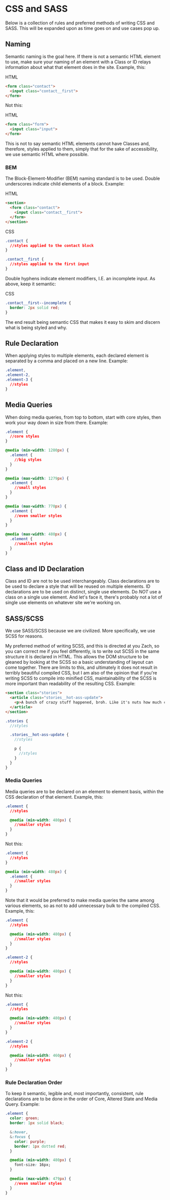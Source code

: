 # CSS and SASS

Below is a collection of rules and preferred methods of writing CSS and SASS. This will be expanded upon as time goes on and use cases pop up.

## Naming

Semantic naming is the goal here. If there is not a semantic HTML element to use, make sure your naming of an element with a Class or ID relays information about what that element does in the site. Example, this:

HTML
```HTML
<form class="contact">
  <input class="contact__first">
</form>
```

Not this:

HTML
```HTML
<form class="form">
  <input class="input">
</form>
```

This is not to say semantic HTML elements cannot have Classes and, therefore, styles applied to them, simply that for the sake of accessibility, we use semantic HTML where possible.

### BEM

The Block-Element-Modifier (BEM) naming standard is to be used. Double underscores indicate child elements of a block. Example:

HTML
```HTML
<section>
  <form class="contact">
    <input class="contact__first">
  </form>
</section>
```

CSS
```CSS
.contact {
  //styles applied to the contact block
}

.contact__first {
  //styles applied to the first input
}
```

Double hyphens indicate element modifiers, I.E. an incomplete input. As above, keep it semantic:

CSS
```CSS
.contact__first--incomplete {
  border: 2px solid red;
}
```

The end result being semantic CSS that makes it easy to skim and discern what is being styled and why.

## Rule Declaration

When applying styles to multiple elements, each declared element is separated by a comma and placed on a new line. Example:

```CSS
.element,
.element-2,
.element-3 {
  //styles
}
```

## Media Queries

When doing media queries, from top to bottom, start with core styles, then work your way down in size from there. Example:

```CSS
.element {
  //core styles
}

@media (min-width: 1280px) {
  .element {
    //big styles
  }
}

@media (max-width: 1279px) {
  .element {
    //small styles
  }
}

@media (max-width: 770px) {
  .element {
    //even smaller styles
  }
}

@media (max-width: 480px) {
  .element {
    //smallest styles
  }
}
```

## Class and ID Declaration

Class and ID are not to be used interchangeably. Class declarations are to be used to declare a style that will be reused on multiple elements. ID declarations are to be used on distinct, single use elements. Do *NOT* use a class on a single use element. And let's face it, there's probably not a lot of single use elements on whatever site we're working on.

## SASS/SCSS

We use SASS/SCSS because we are civilized. More specifically, we use SCSS for reasons.

My preferred method of writing SCSS, and this is directed at you Zach, so you can correct me if you feel differently, is to write out SCSS in the same structure it is declared in HTML. This allows the DOM structure to be gleaned by looking at the SCSS so a basic understanding of layout can come together. There are limits to this, and ultimately it does not result in terribly beautiful compiled CSS, but I am also of the opinion that if you're writing SCSS to compile into minified CSS, maintainability of the SCSS is more important than readability of the resulting CSS. Example:

```HTML
<section class="stories">
  <article class="stories__hot-ass-update">
    <p>A bunch of crazy stuff happened, broh. Like it's nuts how much crap is going on.</p>
  </article>
</section>
```

```SCSS
.stories {
  //styles

  .stories__hot-ass-update {
    //styles

    p {
      //styles
    }
  }
}
```

### Media Queries

Media queries are to be declared on an element to element basis, within the CSS declaration of that element. Example, this:

```CSS
.element {
  //styles

  @media (min-width: 480px) {
    //smaller styles
  }
}
```

Not this:

```CSS
.element {
  //styles
}

@media (min-width: 480px) {
  .element {
    //smaller styles
  }
}
```

Note that it would be preferred to make media queries the same among various elements, so as not to add unnecessary bulk to the compiled CSS. Example, this:

```CSS
.element {
  //styles

  @media (min-width: 480px) {
    //smaller styles
  }
}

.element-2 {
  //styles

  @media (min-width: 480px) {
    //smaller styles
  }
}
```

Not this:

```CSS
.element {
  //styles

  @media (min-width: 480px) {
    //smaller styles
  }
}

.element-2 {
  //styles

  @media (min-width: 460px) {
    //smaller styles
  }
}
```

### Rule Declaration Order

To keep it semantic, legible and, most importantly, consistent, rule declarations are to be done in the order of Core, Altered State and Media Query. Example:

```CSS
.element {
  color: green;
  border: 1px solid black;

  &:hover,
  &:focus {
    color: purple;
    border: 1px dotted red;
  }

  @media (min-width: 480px) {
    font-size: 16px;
  }

  @media (max-width: 479px) {
    //even smaller styles
  }
}

```
